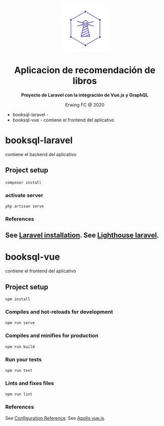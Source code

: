 <div align="center">
  <a target="_blank" href="https://www.lighthouse-php.com">
    <img src="./logo.png" alt=lighthouse-logo" width="150" height="150">
  </a>
</div>

<div align="center">

# Aplicacion de recomendación de libros 

**Proyecto de Laravel con la integración de Vue.js y GraphQL**

Erwing FC @ 2020
</div>

* booksql-laravel - 
* booksql-vue - contiene el frontend del aplicativo

# booksql-laravel
contiene el backend del aplicativo

## Project setup
```
composer install
```

### activate server
```
php artisan serve
```

### References
See [Laravel installation](https://laravel.com/docs/5.7).
See [Lighthouse laravel](https://lighthouse-php.com/4.12/getting-started/installation.html).
------------------------------------------------------------------------------------------------------------------------------------------------------

# booksql-vue
contiene el frontend del aplicativo

## Project setup
```
npm install
```

### Compiles and hot-reloads for development
```
npm run serve
```

### Compiles and minifies for production
```
npm run build
```

### Run your tests
```
npm run test
```

### Lints and fixes files
```
npm run lint
```

### References
See [Configuration Reference](https://cli.vuejs.org/config/).
See [Apollo vue.js](https://apollo.vuejs.org/guide/).

